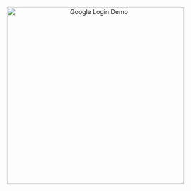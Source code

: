 <p align="center">
  <a href="https://github.com/user-attachments/assets/e4249626-c759-4e39-a558-01611e413877" target="_blank">
    <img src="https://github.com/user-attachments/assets/e4249626-c759-4e39-a558-01611e413877" alt="Google Login Demo" width="400"/>
  </a>
</p>



